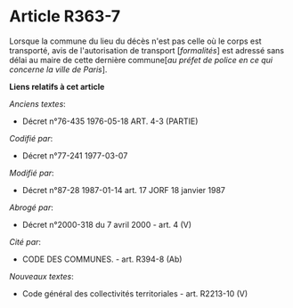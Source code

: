 # Article R363-7

Lorsque la commune du lieu du décès n'est pas celle où le corps est transporté, avis de l'autorisation de transport
[*formalités*] est adressé sans délai au maire de cette dernière commune[*au préfet de police en ce qui concerne la ville de
Paris*].

**Liens relatifs à cet article**

_Anciens textes_:

  - Décret n°76-435 1976-05-18 ART. 4-3 (PARTIE)

_Codifié par_:

  - Décret n°77-241 1977-03-07

_Modifié par_:

  - Décret n°87-28 1987-01-14 art. 17 JORF 18 janvier 1987

_Abrogé par_:

  - Décret n°2000-318 du 7 avril 2000 - art. 4 (V)

_Cité par_:

  - CODE DES COMMUNES. - art. R394-8 (Ab)

_Nouveaux textes_:

  - Code général des collectivités territoriales - art. R2213-10 (V)
